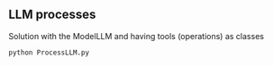 ## LLM processes
Solution with the ModelLLM and having tools (operations) as classes

```bash
python ProcessLLM.py
```